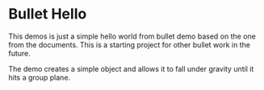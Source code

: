 # Bullet Hello

This demos is just a simple hello world from bullet demo based on the one from the documents. This is a starting project for other bullet work in the future.

The demo creates a simple object and allows it to fall under gravity until it hits a group plane.

